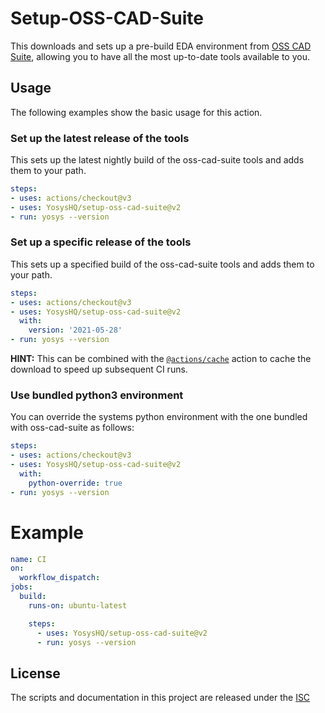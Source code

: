 # Setup-OSS-CAD-Suite

This downloads and sets up a pre-build EDA environment from [OSS CAD Suite](https://github.com/YosysHQ/oss-cad-suite-build), allowing you to have all the most up-to-date tools available to you.


## Usage

The following examples show the basic usage for this action.

### Set up the latest release of the tools

This sets up the latest nightly build of the oss-cad-suite tools and adds them to your path.

```yaml
steps:
- uses: actions/checkout@v3
- uses: YosysHQ/setup-oss-cad-suite@v2
- run: yosys --version
```
### Set up a specific release of the tools

This sets up a specified build of the oss-cad-suite tools and adds them to your path.

```yaml
steps:
- uses: actions/checkout@v3
- uses: YosysHQ/setup-oss-cad-suite@v2
  with:
    version: '2021-05-28'
- run: yosys --version
```

**HINT:** This can be combined with the [`@actions/cache`](https://github.com/actions/toolkit/tree/main/packages/cache) action to cache the download to speed up subsequent CI runs.

### Use bundled python3 environment

You can override the systems python environment with the one bundled with oss-cad-suite as follows:

```yaml
steps:
- uses: actions/checkout@v3
- uses: YosysHQ/setup-oss-cad-suite@v2
  with:
    python-override: true
- run: yosys --version
```

# Example

```yaml
name: CI
on:
  workflow_dispatch:
jobs:
  build:
    runs-on: ubuntu-latest

    steps:
      - uses: YosysHQ/setup-oss-cad-suite@v2
      - run: yosys --version
```

## License

The scripts and documentation in this project are released under the [ISC](LICENSE)
